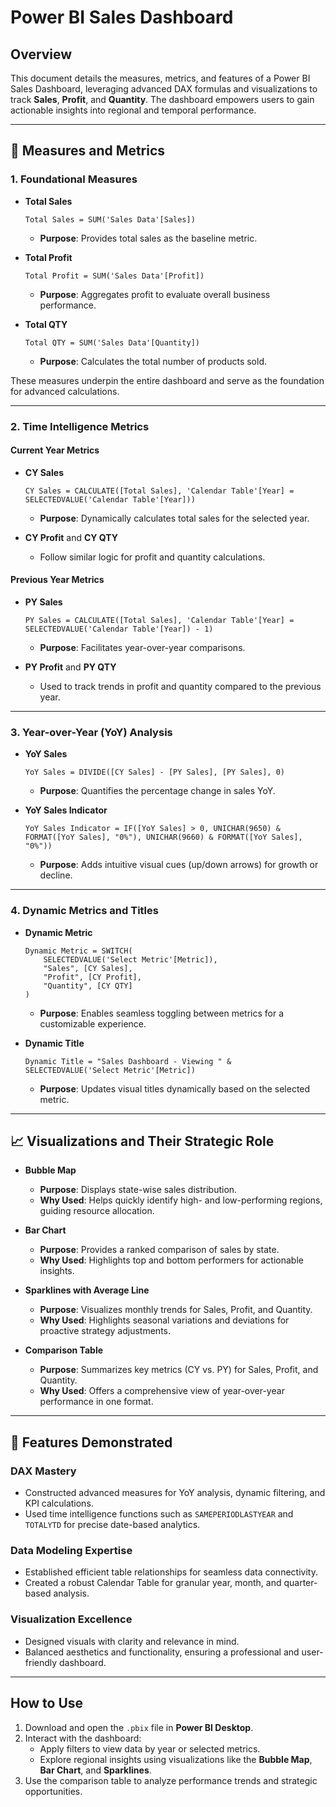 # Power BI Sales Dashboard

## Overview
This document details the measures, metrics, and features of a Power BI Sales Dashboard, leveraging advanced DAX formulas and visualizations to track **Sales**, **Profit**, and **Quantity**. The dashboard empowers users to gain actionable insights into regional and temporal performance.

---

## 🔢 Measures and Metrics

### 1. Foundational Measures
- **Total Sales**  
  ```DAX
  Total Sales = SUM('Sales Data'[Sales])
  ```
  - **Purpose**: Provides total sales as the baseline metric.

- **Total Profit**  
  ```DAX
  Total Profit = SUM('Sales Data'[Profit])
  ```
  - **Purpose**: Aggregates profit to evaluate overall business performance.

- **Total QTY**  
  ```DAX
  Total QTY = SUM('Sales Data'[Quantity])
  ```
  - **Purpose**: Calculates the total number of products sold.

These measures underpin the entire dashboard and serve as the foundation for advanced calculations.

---

### 2. Time Intelligence Metrics

#### Current Year Metrics
- **CY Sales**  
  ```DAX
  CY Sales = CALCULATE([Total Sales], 'Calendar Table'[Year] = SELECTEDVALUE('Calendar Table'[Year]))
  ```
  - **Purpose**: Dynamically calculates total sales for the selected year.

- **CY Profit** and **CY QTY**  
  - Follow similar logic for profit and quantity calculations.

#### Previous Year Metrics
- **PY Sales**  
  ```DAX
  PY Sales = CALCULATE([Total Sales], 'Calendar Table'[Year] = SELECTEDVALUE('Calendar Table'[Year]) - 1)
  ```
  - **Purpose**: Facilitates year-over-year comparisons.

- **PY Profit** and **PY QTY**  
  - Used to track trends in profit and quantity compared to the previous year.

---

### 3. Year-over-Year (YoY) Analysis

- **YoY Sales**  
  ```DAX
  YoY Sales = DIVIDE([CY Sales] - [PY Sales], [PY Sales], 0)
  ```
  - **Purpose**: Quantifies the percentage change in sales YoY.

- **YoY Sales Indicator**  
  ```DAX
  YoY Sales Indicator = IF([YoY Sales] > 0, UNICHAR(9650) & FORMAT([YoY Sales], "0%"), UNICHAR(9660) & FORMAT([YoY Sales], "0%"))
  ```
  - **Purpose**: Adds intuitive visual cues (up/down arrows) for growth or decline.

---

### 4. Dynamic Metrics and Titles

- **Dynamic Metric**  
  ```DAX
  Dynamic Metric = SWITCH(
      SELECTEDVALUE('Select Metric'[Metric]),
      "Sales", [CY Sales],
      "Profit", [CY Profit],
      "Quantity", [CY QTY]
  )
  ```
  - **Purpose**: Enables seamless toggling between metrics for a customizable experience.

- **Dynamic Title**  
  ```DAX
  Dynamic Title = "Sales Dashboard - Viewing " & SELECTEDVALUE('Select Metric'[Metric])
  ```
  - **Purpose**: Updates visual titles dynamically based on the selected metric.

---

## 📈 Visualizations and Their Strategic Role

- **Bubble Map**  
  - **Purpose**: Displays state-wise sales distribution.  
  - **Why Used**: Helps quickly identify high- and low-performing regions, guiding resource allocation.

- **Bar Chart**  
  - **Purpose**: Provides a ranked comparison of sales by state.  
  - **Why Used**: Highlights top and bottom performers for actionable insights.

- **Sparklines with Average Line**  
  - **Purpose**: Visualizes monthly trends for Sales, Profit, and Quantity.  
  - **Why Used**: Highlights seasonal variations and deviations for proactive strategy adjustments.

- **Comparison Table**  
  - **Purpose**: Summarizes key metrics (CY vs. PY) for Sales, Profit, and Quantity.  
  - **Why Used**: Offers a comprehensive view of year-over-year performance in one format.

---

## 🚀 Features Demonstrated

### DAX Mastery
- Constructed advanced measures for YoY analysis, dynamic filtering, and KPI calculations.
- Used time intelligence functions such as `SAMEPERIODLASTYEAR` and `TOTALYTD` for precise date-based analytics.

### Data Modeling Expertise
- Established efficient table relationships for seamless data connectivity.
- Created a robust Calendar Table for granular year, month, and quarter-based analysis.

### Visualization Excellence
- Designed visuals with clarity and relevance in mind.
- Balanced aesthetics and functionality, ensuring a professional and user-friendly dashboard.

---

## How to Use
1. Download and open the `.pbix` file in **Power BI Desktop**.
2. Interact with the dashboard:
   - Apply filters to view data by year or selected metrics.
   - Explore regional insights using visualizations like the **Bubble Map**, **Bar Chart**, and **Sparklines**.
3. Use the comparison table to analyze performance trends and strategic opportunities.
